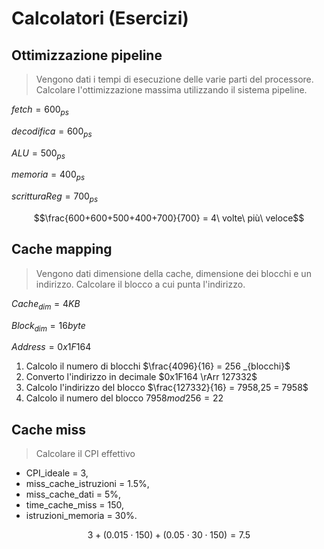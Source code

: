 # Calcolatori (Esercizi)

## Ottimizzazione pipeline

> Vengono dati i tempi di esecuzione delle varie parti del processore. Calcolare l'ottimizzazione massima utilizzando il sistema pipeline.

$fetch = 600_{ps}$

$decodifica = 600_{ps}$

$ALU = 500_{ps}$

$memoria = 400_{ps}$

$scritturaReg = 700_{ps}$

$$\frac{600+600+500+400+700}{700} = 4\ volte\ più\  veloce$$

## Cache mapping

> Vengono dati dimensione della cache, dimensione dei blocchi e un indirizzo. Calcolare il blocco a cui punta l'indirizzo.

$Cache_{dim} = 4KB$

$Block_{dim} = 16 byte$

$Address = 0x1F164$

1. Calcolo il numero di blocchi
   $\frac{4096}{16} = 256 _{blocchi}$
2. Converto l'indirizzo in decimale
   $0x1F164 \rArr 127332$
3. Calcolo l'indirizzo del blocco
   $\frac{127332}{16} = 7958,25 = 7958$
4. Calcolo il numero del blocco
   $7958mod256 = 22$

## Cache miss

> Calcolare il CPI effettivo

- CPI_ideale = 3,
- miss_cache_istruzioni = 1.5%,
- miss_cache_dati = 5%,
- time_cache_miss = 150,
- istruzioni_memoria = 30%.

$$3+(0.015 \cdot 150)+(0.05 \cdot 30 \cdot 150) = 7.5$$
